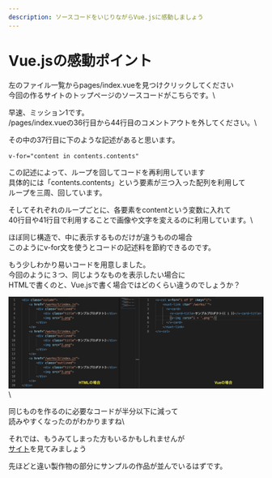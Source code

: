 ```yaml
---
description: ソースコードをいじりながらVue.jsに感動しましょう
---
```


# Vue.jsの感動ポイント

左のファイル一覧からpages/index.vueを見つけクリックしてください\
今回の作るサイトのトップページのソースコードがこちらです。\

早速、ミッション1です。\
/pages/index.vueの36行目から44行目のコメントアウトを外してください。\

その中の37行目に下のような記述があると思います。
```
v-for="content in contents.contents"
```
この記述によって、ループを回してコードを再利用しています\
具体的には「contents.contents」という要素が三つ入った配列を利用して\
ループを三周、回しています。

そしてそれぞれのループごとに、各要素をcontentという変数に入れて\
40行目や41行目で利用することで画像や文字を変えるのに利用しています。\

ほぼ同じ構造で、中に表示するものだけが違うものの場合\
このようにv-for文を使うとコードの記述料を節約できるのです。

もう少しわかり易いコードを用意しました。\
今回のように３つ、同じようなものを表示したい場合に\
HTMLで書くのと、Vue.jsで書く場合ではどのくらい違うのでしょうか？

![](../image/comparisonVueHtml.png)\

同じものを作るのに必要なコードが半分以下に減って\
読みやすくなったのがわかりますね\

それでは、もうみてしまった方もいるかもしれませんが\
[サイト]('http://localhost:3000/')を見てみましょう

先ほどと違い製作物の部分にサンプルの作品が並んでいるはずです。

